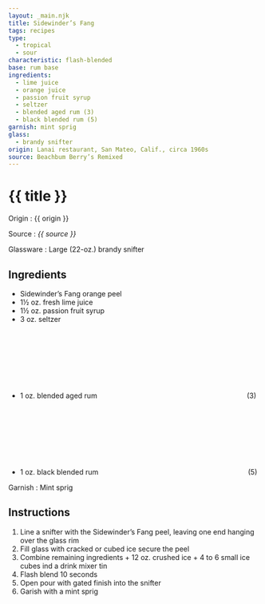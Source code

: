 ```yaml
---
layout: _main.njk
title: Sidewinder’s Fang
tags: recipes
type:
  - tropical
  - sour
characteristic: flash-blended
base: rum base
ingredients:
  - lime juice
  - orange juice
  - passion fruit syrup
  - seltzer
  - blended aged rum (3)
  - black blended rum (5)
garnish: mint sprig
glass:
  - brandy snifter
origin: Lanai restaurant, San Mateo, Calif., circa 1960s
source: Beachbum Berry’s Remixed
---
```

<!-- markdownlint-disable MD025 -->
# {{ title }}
<!-- markdownlint-disable MD025 -->

Origin
  : {{ origin }}

Source
  : <cite>{{ source }}</cite>

Glassware
  : Large (22-oz.) brandy snifter

## Ingredients

* Sidewinder’s Fang orange peel
* 1&frac12; oz. fresh lime juice
* 1&frac12; oz. passion fruit syrup
* 3 oz. seltzer
* 1 oz. blended aged rum<icon-l space="1em"><span class="with-icon"><svg class="icon"><use href="/assets/images/icons/circle-3.svg#circle-3"></use></svg><span class="sr-only">(3)</span></span></icon-l>
* 1 oz. black blended rum<icon-l space="1em"><span class="with-icon"><svg class="icon"><use href="/assets/images/icons/circle-5.svg#circle-5"></use></svg><span class="sr-only">(5)</span></span></icon-l>

Garnish
  : Mint sprig

## Instructions

1. Line a snifter with the Sidewinder’s Fang peel, leaving one end hanging over the glass rim
2. Fill glass with cracked or cubed ice secure the peel
3. Combine remaining ingredients + 12 oz. crushed ice + 4 to 6 small ice cubes ind a drink mixer tin
4. Flash blend 10 seconds
5. Open pour with gated finish into the snifter
6. Garish with a mint sprig
